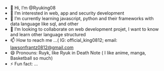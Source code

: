 - 👋 Hi, I’m @Ryuking08
- 👀 I’m interested in web, app and security development
- 🌱 I’m currently learning javascript, python and their frameworks with data language like sql, and other
- 💞️ I’m looking to collaborate on web development projet, I want to know and learn other language structured
- 📫 How to reach me ...( IG: official_king0812; email: lawsonfrantz0812@gmail.com
- 😄 Pronouns: Ruyk, like Ryuk in Death Note ( I like anime, manga, Basketball so much)
- ⚡ Fun fact: ...

<!---
Ryuking08/Ryuking08 is a ✨ special ✨ repository because its `README.md` (this file) appears on your GitHub profile.
You can click the Preview link to take a look at your changes.
--->
